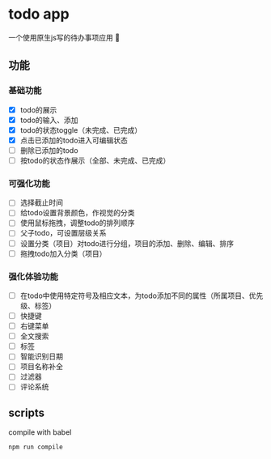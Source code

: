 # todo app

一个使用原生js写的待办事项应用 :memo:

## 功能

### 基础功能

- [x] todo的展示
- [x] todo的输入、添加
- [x] todo的状态toggle（未完成、已完成）
- [x] 点击已添加的todo进入可编辑状态
- [ ] 删除已添加的todo
- [ ] 按todo的状态作展示（全部、未完成、已完成）

### 可强化功能

- [ ] 选择截止时间
- [ ] 给todo设置背景颜色，作视觉的分类
- [ ] 使用鼠标拖拽，调整todo的排列顺序
- [ ] 父子todo，可设置层级关系
- [ ] 设置分类（项目）对todo进行分组，项目的添加、删除、编辑、排序
- [ ] 拖拽todo加入分类（项目）

### 强化体验功能

- [ ] 在todo中使用特定符号及相应文本，为todo添加不同的属性（所属项目、优先级、标签）
- [ ] 快捷键
- [ ] 右键菜单
- [ ] 全文搜索
- [ ] 标签
- [ ] 智能识别日期
- [ ] 项目名称补全
- [ ] 过滤器
- [ ] 评论系统

## scripts

compile with babel

```
npm run compile
```